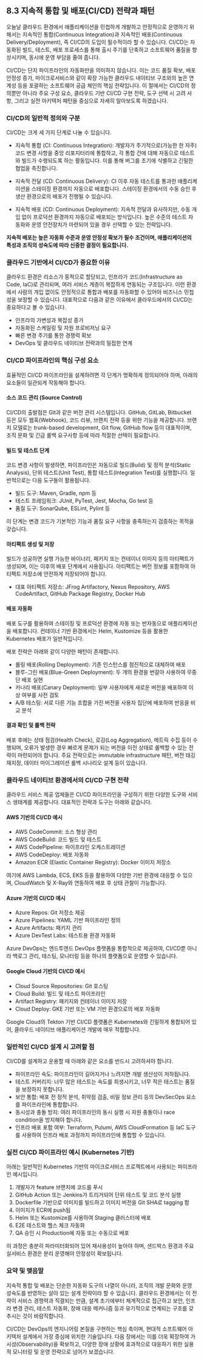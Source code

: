 ## 8.3 지속적 통합 및 배포(CI/CD) 전략과 패턴

오늘날 클라우드 환경에서 애플리케이션을 민첩하게 개발하고 안정적으로 운영하기 위해서는 지속적인 통합(Continuous Integration)과 지속적인 배포(Continuous Delivery/Deployment), 즉 CI/CD의 도입이 필수적이라 할 수 있습니다. CI/CD는 자동화된 빌드, 테스트, 배포 프로세스를 통해 출시 주기를 단축하고 소프트웨어 품질을 향상시키며, 동시에 운영 부담을 줄여 줍니다.

CI/CD는 단지 파이프라인의 자동화만을 의미하지 않습니다. 이는 코드 품질 확보, 배포 안정성 증가, 마이크로서비스와 같이 확장 가능한 클라우드 네이티브 구조와의 높은 연계성 등을 포괄하는 소프트웨어 공급 체인의 핵심 전략입니다. 이 절에서는 CI/CD의 정의뿐만 아니라 주요 구성 요소, 클라우드 기반 CI/CD 구현 전략, 도구 선택 시 고려 사항, 그리고 실전 아키텍처 패턴을 중심으로 자세히 알아보도록 하겠습니다.

### CI/CD의 일반적 정의와 구분

CI/CD는 크게 세 가지 단계로 나눌 수 있습니다.

- 지속적 통합 (CI: Continuous Integration): 개발자가 주기적으로(가능한 한 자주) 코드 변경 사항을 중앙 리포지터리에 통합하고, 각 통합 건에 대해 자동으로 테스트와 빌드가 수행되도록 하는 활동입니다. 이를 통해 버그를 조기에 식별하고 긴밀한 협업을 촉진합니다.

- 지속적 전달 (CD: Continuous Delivery): CI 이후 자동 테스트를 통과한 애플리케이션을 스테이징 환경까지 자동으로 배포합니다. 스테이징 환경에서의 수동 승인 후 생산 환경으로의 배포가 진행될 수 있습니다.

- 지속적 배포 (CD: Continuous Deployment): 지속적 전달과 유사하지만, 수동 개입 없이 프로덕션 환경까지 자동으로 배포되는 방식입니다. 높은 수준의 테스트 자동화와 운영 안전장치가 마련되어 있을 경우 선택할 수 있는 전략입니다.

**지속적 배포는 높은 자동화 수준과 운영 안정성 확보가 필수 조건이며, 애플리케이션의 특성과 조직의 성숙도에 따라 신중한 결정이 필요합니다.**

### 클라우드 기반에서 CI/CD가 중요한 이유

클라우드 환경은 리소스가 동적으로 할당되고, 인프라가 코드(Infrastructure as Code, IaC)로 관리되며, 여러 서비스 계층이 복잡하게 연동되는 구조입니다. 이런 환경에서 사람의 개입 없이도 안정적으로 통합과 배포를 자동화할 수 있어야 비즈니스 민첩성을 보장할 수 있습니다. 대표적으로 다음과 같은 이유에서 클라우드에서의 CI/CD는 중요하다고 볼 수 있습니다.

- 인프라의 가변성과 복잡성 증가
- 자동화된 스케일링 및 자원 프로비저닝 요구
- 빠른 변경 주기를 통한 경쟁력 확보
- DevOps 및 클라우드 네이티브 전략과의 밀접한 연계

### CI/CD 파이프라인의 핵심 구성 요소

효율적인 CI/CD 파이프라인을 설계하려면 각 단계가 명확하게 정의되어야 하며, 아래의 요소들이 일관되게 작동해야 합니다.

#### 소스 코드 관리 (Source Control)

CI/CD의 출발점은 Git과 같은 버전 관리 시스템입니다. GitHub, GitLab, Bitbucket 등은 모두 웹훅(Webhook), 코드 리뷰, 브랜치 전략 등을 위한 기능을 제공합니다. 브랜치 모델로는 trunk-based development, Git flow, GitHub flow 등이 대표적이며, 조직 문화 및 긴급 롤백 요구사항 등에 따라 적절한 선택이 필요합니다.

#### 빌드 및 테스트 단계

코드 변경 사항이 발생하면, 파이프라인은 자동으로 빌드(Build) 및 정적 분석(Static Analysis), 단위 테스트(Unit Test), 통합 테스트(Integration Test)를 실행합니다. 일반적으로는 다음 도구들이 활용됩니다.

- 빌드 도구: Maven, Gradle, npm 등
- 테스트 프레임워크: JUnit, PyTest, Jest, Mocha, Go test 등
- 품질 도구: SonarQube, ESLint, Pylint 등

이 단계는 변경 코드가 기본적인 기능과 품질 요구 사항을 충족하는지 검증하는 목적을 갖습니다.

#### 아티팩트 생성 및 저장

빌드가 성공하면 실행 가능한 바이너리, 패키지 또는 컨테이너 이미지 등의 아티팩트가 생성되며, 이는 이후의 배포 단계에서 사용됩니다. 아티팩트는 버전 정보를 포함하여 아티팩트 저장소에 안전하게 저장되어야 합니다.

- 대표 아티팩트 저장소: JFrog Artifactory, Nexus Repository, AWS CodeArtifact, GitHub Package Registry, Docker Hub

#### 배포 자동화

배포 도구를 활용하여 스테이징 및 프로덕션 환경에 자동 또는 반자동으로 애플리케이션을 배포합니다. 컨테이너 기반 환경에서는 Helm, Kustomize 등을 활용한 Kubernetes 배포가 일반적입니다.

배포 전략은 아래와 같이 다양한 패턴이 존재합니다.

- 롤링 배포(Rolling Deployment): 기존 인스턴스를 점진적으로 대체하여 배포
- 블루-그린 배포(Blue-Green Deployment): 두 개의 환경을 번갈아 사용하여 무중단 배포 실현
- 카나리 배포(Canary Deployment): 일부 사용자에게 새로운 버전을 배포하여 이상 여부를 사전 검토
- A/B 테스팅: 서로 다른 기능 조합을 가진 버전을 사용자 집단에 배포하여 반응을 비교 분석

#### 결과 확인 및 롤백 전략

배포 후에는 상태 점검(Health Check), 로깅(Log Aggregation), 메트릭 수집 등이 수행되며, 오류가 발생한 경우 빠르게 문제가 되는 버전을 이전 상태로 롤백할 수 있는 전략이 마련되어야 합니다. 주요 전략으로는 immutable infrastructure 패턴, 버전 태깅 재지정, 데이터 마이그레이션 롤백 시나리오 설계 등이 있습니다.

### 클라우드 네이티브 환경에서의 CI/CD 구현 전략

클라우드 서비스 제공 업체들은 CI/CD 파이프라인을 구성하기 위한 다양한 도구와 서비스 생태계를 제공합니다. 대표적인 전략과 도구는 아래와 같습니다.

#### AWS 기반의 CI/CD 예시

- AWS CodeCommit: 소스 형상 관리
- AWS CodeBuild: 코드 빌드 및 테스트
- AWS CodePipeline: 파이프라인 오케스트레이션
- AWS CodeDeploy: 배포 자동화
- Amazon ECR (Elastic Container Registry): Docker 이미지 저장소

여기에 AWS Lambda, ECS, EKS 등을 활용하여 다양한 기반 환경에 대응할 수 있으며, CloudWatch 및 X-Ray와 연동하여 배포 후 상태 관찰이 가능합니다.

#### Azure 기반의 CI/CD 예시

- Azure Repos: Git 저장소 제공
- Azure Pipelines: YAML 기반 파이프라인 정의
- Azure Artifacts: 패키지 관리
- Azure DevTest Labs: 테스트용 환경 자동화

Azure DevOps는 엔드투엔드 DevOps 플랫폼을 통합적으로 제공하여, CI/CD뿐 아니라 백로그 관리, 테스팅, 모니터링 등을 하나의 플랫폼으로 운영할 수 있습니다.

#### Google Cloud 기반의 CI/CD 예시

- Cloud Source Repositories: Git 호스팅
- Cloud Build: 빌드 및 테스트 파이프라인
- Artifact Registry: 패키지와 컨테이너 이미지 저장
- Cloud Deploy: GKE 기반 또는 VM 기반 환경으로의 배포 자동화

Google Cloud의 Tekton 기반 CI/CD 플랫폼은 Kubernetes와 긴밀하게 통합되어 있어, 클라우드 네이티브 애플리케이션 개발에 매우 적합합니다.

### 일반적인 CI/CD 설계 시 고려할 점

CI/CD를 설계하고 운용할 때 아래와 같은 요소를 반드시 고려하셔야 합니다.

- 파이프라인 속도: 파이프라인이 길어지거나 느려지면 개발 생산성이 저하됩니다.
- 테스트 커버리지: 너무 많은 테스트는 속도를 희생시키고, 너무 적은 테스트는 품질을 보장하지 못합니다.
- 보안 통합: 배포 전 정적 분석, 취약점 검출, 비밀 정보 관리 등의 DevSecOps 요소를 파이프라인에 통합합니다.
- 동시성과 충돌 방지: 여러 파이프라인의 동시 실행 시 자원 충돌이나 race condition을 방지해야 합니다.
- 인프라 배포 포함 여부: Terraform, Pulumi, AWS CloudFormation 등 IaC 도구를 사용하여 인프라 배포 과정까지 파이프라인에 통합할 수 있습니다.

### 실전 CI/CD 파이프라인 예시 (Kubernetes 기반)

아래는 일반적인 Kubernetes 기반의 마이크로서비스 프로젝트에서 사용되는 파이프라인 예시입니다.

1. 개발자가 feature 브랜치에 코드를 푸시
2. GitHub Action 또는 Jenkins가 트리거되어 단위 테스트 및 코드 분석 실행
3. Dockerfile 기반으로 이미지를 빌드하고 이미지 버전을 Git SHA로 tagging 함
4. 이미지가 ECR에 push됨
5. Helm 또는 Kustomize를 사용하여 Staging 클러스터에 배포
6. E2E 테스트와 헬스 체크 자동화
7. QA 승인 시 Production에 자동 또는 수동으로 배포

이 과정은 충분히 파라미터화되어 있어 재사용성이 높아야 하며, 샌드박스 환경과 주요 실서비스 환경은 분리 운영해야 안정성이 확보됩니다.

### 요약 및 맺음말

지속적 통합 및 배포는 단순한 자동화 도구의 나열이 아니라, 조직의 개발 문화와 운영 성숙도를 반영하는 살아 있는 설계 전략이라 할 수 있습니다. 클라우드 환경에서는 이 전략이 서비스 경쟁력과 직결되는 만큼, 설계 초기에부터 체계적으로 접근하고 보안, 인프라 변경 관리, 테스트 자동화, 장애 대응 메커니즘 등과 유기적으로 연계되는 구조를 갖추시는 것이 바람직합니다.

CI/CD는 DevOps의 엔지니어링 본질을 구현하는 핵심 축이며, 현대적 소프트웨어 아키텍처 설계에서 가장 중심에 위치한 기술입니다. 다음 장에서는 이를 더욱 확장하여 가시성(Observability)을 확보하고, 다양한 장애 상황에 효과적으로 대응하기 위한 실용적 모니터링 및 운영 전략으로 넘어가 보겠습니다.